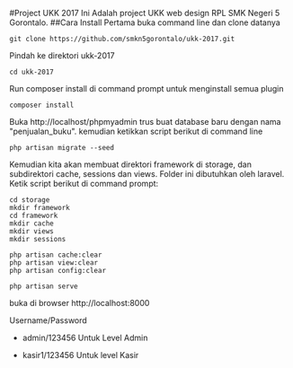 #Project UKK 2017
Ini Adalah project UKK web design RPL SMK Negeri 5 Gorontalo. 
##Cara Install
Pertama buka command line dan clone datanya
```
git clone https://github.com/smkn5gorontalo/ukk-2017.git
```
Pindah ke direktori ukk-2017
```
cd ukk-2017
```
Run composer install di command prompt untuk menginstall semua plugin
```
composer install
```
Buka http://localhost/phpmyadmin trus buat database baru dengan nama "penjualan_buku". kemudian ketikkan script berikut di command line
```
php artisan migrate --seed

```
Kemudian kita akan membuat direktori framework di storage, dan subdirektori cache, sessions dan views. Folder ini dibutuhkan oleh laravel. Ketik script berikut di command prompt:
```
cd storage
mkdir framework
cd framework
mkdir cache
mkdir views
mkdir sessions

php artisan cache:clear
php artisan view:clear
php artisan config:clear

php artisan serve
```
buka di browser http://localhost:8000

Username/Password
- admin/123456 Untuk Level Admin
* kasir1/123456 Untuk level Kasir
